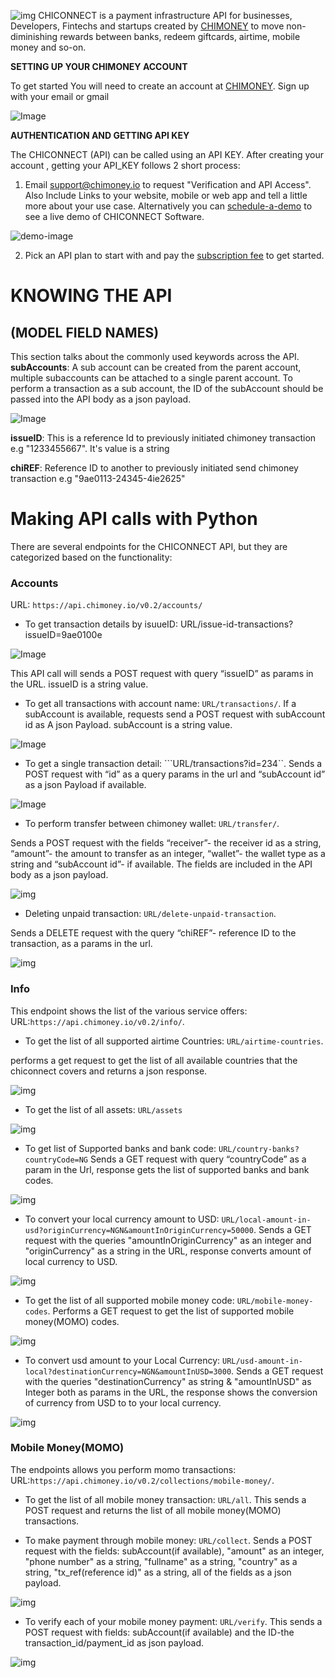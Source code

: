 ![img](images/header-image.png)
CHICONNECT is a payment infrastructure API for businesses, Developers, Fintechs and startups created by [CHIMONEY](https://chimoney.io) to move non-diminishing rewards between banks, redeem giftcards, airtime, mobile money and so-on.


<b>SETTING UP YOUR CHIMONEY ACCOUNT</b>

To get started You will need to create an account at [CHIMONEY](https://chimoney.io). Sign up with your email or gmail


![Image](images/main.png)


<b>AUTHENTICATION AND GETTING API KEY</b>

The CHICONNECT (API) can be called using an API KEY. After creating your account , getting your API_KEY follows 2 short process:
1. Email [support@chimoney.io](support@chimoney.io) to request "Verification and API Access". Also Include Links to your website, mobile or web app and tell a little more about your use case. Alternatively you can [schedule-a-demo](https://www.chimoney.io/book-a-demo) to see a live demo of CHICONNECT Software.


![demo-image](images/demo.png)

2. Pick an API plan to start with and pay the [subscription fee](https://www.chimoney.io/pricing) to get started.

# KNOWING THE API 
## (MODEL FIELD NAMES)
This section talks about the commonly used keywords across  the API.
<b>subAccounts</b>: A sub account can be created from the parent account, multiple subaccounts can be attached to a single parent account. To perform a transaction as a sub account, the ID of the subAccount should be passed into the API body as a json payload.


![Image](images/sub.png)

<b>issueID</b>: This is a reference Id to previously initiated chimoney transaction e.g "1233455667". It's value is a string

<b>chiREF</b>: Reference ID to another to previously initiated send chimoney transaction e.g "9ae0113-24345-4ie2625"

# Making API calls with Python
There are several endpoints for the CHICONNECT API, but they are categorized based on the functionality:

### Accounts
URL:  ```https://api.chimoney.io/v0.2/accounts/```
- To get transaction details by isuueID: URL/issue-id-transactions?issueID=9ae0100e

![Image](images/issue.png)

This API call will sends a POST request with query “issueID” as params in the URL. issueID is a string value.

- To get all transactions with account name: ```URL/transactions/```.
If a subAccount is available, requests send a POST request with subAccount id as A json Payload. subAccount is a string value.

![Image](images/transaction.png)

- To get a single transaction detail: ```URL/transactions?id=234``.
Sends a POST request with “id” as a query params in the url and “subAccount id” as a json Payload if available.

![Image](images/transaction_id.png)


- To perform transfer between chimoney wallet: ```URL/transfer/```.

Sends a POST request with the fields “receiver”- the receiver id as a string, “amount”- the amount to transfer as an integer, “wallet”- the wallet type as a string and “subAccount id”- if available. The fields are included in the API body as a json payload.

![img](images/transfer.png)

- Deleting unpaid transaction: ```URL/delete-unpaid-transaction```.

Sends a DELETE request with the query “chiREF”- reference ID to the transaction, as a params in the url.

![img](images/delete.png)

### Info
This endpoint shows the list of the various service offers: URL:```https://api.chimoney.io/v0.2/info/```.

- To get the list of all supported airtime Countries: ```URL/airtime-countries```.
 
 performs a get request to get the list of all available countries that the chiconnect covers and returns a json response.
 
 ![img](images/responseAirtime.png)
 
 - To get the list of all assets: ```URL/assets```
 
 ![img](images/responseAsset.png)
 
 - To get list of Supported banks and bank code: ```URL/country-banks?countryCode=NG```
 Sends a GET request with query “countryCode” as a param in the Url, response gets the list of supported banks and bank codes.
 
 ![img](images/responseBankCode.png)
 
 - To convert your local currency amount to USD: ```URL/local-amount-in-usd?originCurrency=NGN&amountInOriginCurrency=50000```.
 Sends a GET request with the queries "amountInOriginCurrency" as an integer and "originCurrency" as a string in the URL, response converts amount of local currency to USD.
 
 ![img](images/responsetoUSD.png)
 
 - To get the list of all supported mobile money code: ```URL/mobile-money-codes```.
 Performs a GET request to get the list of supported mobile money(MOMO) codes.
 
 ![img](images/responsemomo.png)
 
 - To convert usd amount to your Local Currency: ```URL/usd-amount-in-local?destinationCurrency=NGN&amountInUSD=3000```.
 Sends a GET request with the queries "destinationCurrency" as string & "amountInUSD" as Integer both as params in the URL, the response shows the conversion of currency from USD to to your local currency.
 
 ![img](images/responsetoLocal.png)
 
 
 ### Mobile Money(MOMO)
 The endpoints allows you perform momo transactions: URL:```https://api.chimoney.io/v0.2/collections/mobile-money/```.
 
- To get the list of all mobile money transaction: ```URL/all```.
 This sends a POST request and returns the list of all mobile money(MOMO) transactions.
 
- To make payment through mobile money: ```URL/collect```.
Sends a POST request with the fields: subAccount(if available), "amount" as an integer, "phone number" as a string, "fullname" as a string, "country" as a string, "tx_ref(reference id)" as a string, all of the fields as a json payload.


![img](momo.png)

- To verify each of your mobile money payment: ```URL/verify```.
 This sends a POST request with fields: subAccount(if available) and the ID-the transaction_id/payment_id as json payload.
 
 
 ![img](images/verify.png)
 
